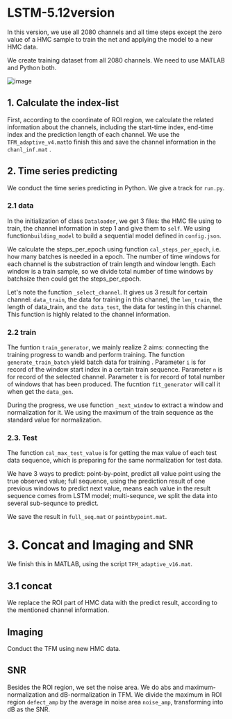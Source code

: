 # LSTM-5.12version
In this version, we use all 2080 channels  and all time steps except the zero value of a HMC sample to train the net and applying the model to a new HMC data.  

We create training dataset from all 2080 channels. We need to use MATLAB and Python both.  

![image](https://github.com/28007/LSTM-5.12version/assets/119842972/d30ef3c2-c7c6-4fd5-9886-8f0d868b81ff)

## 1. Calculate the index-list
First, according to the coordinate of ROI region, we calculate the related information about the channels, including the start-time index, end-time index and the prediction length of each channel. We use the `TFM_adaptive_v4.mat`to finish this and  save the channel information in the `chanl_inf.mat` .
## 2. Time series predicting
We conduct the time series predicting in Python. We give a track for `run.py`. 

### 2.1 data
In the initialization of  class `Dataloader`, we get 3 files: the HMC file using to train, the channel information in step 1 and give them to `self`. We using function`building_model` to build a sequential model defined in `config.json`. 

We calculate the steps_per_epoch using function `cal_steps_per_epoch`,  i.e. how many batches is needed in a epoch. The number of time windows for each channel is the substraction of train length and window length. Each window is a train sample, so we divide total number of time windows by batchsize then could get the steps_per_epoch.

 Let's note the function `_select_channel`.  It gives us 3 result for certain channel: `data_train`, the data for training in this channel, the `len_train`, the length of data_train, and `the data_test`, the data for testing in this channel. This function is highly related to the channel information.
### 2.2 train
The funtion `train_generator`, we mainly realize 2 aims: connecting the training progress to wandb and perform training. The function `generate_train_batch` yield batch data for training .  Parameter `i` is for record of the window start index in a certain train sequence. Parameter `n` is for record of the selected channel. Parameter `t` is for record of total number of windows that has been produced.  The fucntion `fit_generator` will call it when get the `data_gen`.  

During the progress, we use function `_next_window` to extract a window and normalization for it. We using the maximum of the train sequence as the standard value for normalization. 
### 2.3. Test
The function `cal_max_test_value` is for getting the max value of each test data sequence, which is preparing for the same normalization for test data. 

We have 3 ways to predict: point-by-point, predict all value point using the true observed value; full sequence,  using the prediction result of one previous windows to predict next value, means each value in the result sequence comes from LSTM model; multi-sequnce, we split the data into several sub-sequnce to predict.

We save the result in `full_seq.mat` or  `pointbypoint.mat`.
# 3. Concat and Imaging and SNR
We finish this in MATLAB, using the script `TFM_adaptive_v16.mat`.
## 3.1 concat
We replace the ROI part of HMC data with the predict result,  according to the mentioned channel information.
## Imaging
Conduct the TFM using new HMC data.
## SNR
Besides the ROI region, we set the noise area. We do abs and maximum-normalization and dB-normalization in TFM.  We divide the maximum in ROI region `defect_amp` by the average in noise area `noise_amp`, transforming into dB as the SNR.

